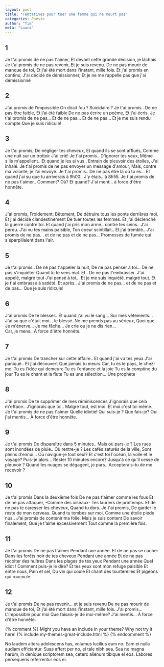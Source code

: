 ```yaml
---
layout: post
title: "Tentatives pour tuer une femme qui ne meurt pas"
categories: Poésie
author: "Tim"
meta: "Laura"
---
```


## 1
Je t'ai promis de ne pas t'aimer, 
Et devant cette grande décision, je lâchais.
Je t'ai promis de ne pas revenir, 
Et je suis revenu.
De ne pas mourir de manque de toi,
Et j'ai été mort dans l'instant, mille fois.
Et j'ai promis en continu, 
J'ai décidé de démissionner, 
Et je ne me rappelle pas que j'ai démissionné 

## 2 
J'ai promis de l'impossible 
On dirait fou ? 
Suicidaire ?
Je t'ai promis..
De ne pas être faible, 
Et j'ai été faible
De ne pas écrire un poème, 
Et j'ai écris.
Je t'ai promis de ne pas... 
Et de ne pas...
Et de ne pas... 
Et je me suis rendu compte
Que je suis ridicule!

## 3
Je t'ai promis, 
De négliger tes cheveux, 
Et quand ils se sont afflués, 
Comme une nuit sur un trottoir
J'ai crié! 
Je t'ai promis.. 
D'ignorer tes yeux,
Même s'ils m'appellent..
Et quand je les ai vus..
Entrain de pleuvoir des étoiles,
J'ai inhalé.
Je t'ai promis de ne pas envoyer un message d'amour,
Mais, contre ma volonté, je l'ai envoyé.
Je t'ai promis..
De ne pas être là où tu es...
Et quand j'ai su que tu arriverais à 9h00..
J'y étais.. à 8h55.
Je t'ai promis de ne pas t'aimer..
Comment?
Où?
Et quand?
J'ai menti.. à force d'être honnête.

## 4 
J'ai promis, 
Froidement, 
Bêtement,
De détruire tous les ponts derrières moi.
Et j'ai décidé clandestinement 
De tuer toutes les femmes.
Et j'ai déclenché la guerre contre toi.
Et quand j'ai pris mon arme.. contre tes seins..
J'ai perdu.
J'ai vu tes mains paisible, 
Ton coeur scintillait..
Et j'ai tremblé..
J'ai promis de ne pas... et de ne pas et de ne pas...
Promesses de fumée qui s'éparpillaient dans l'air.

## 5 
Je t'ai promis.. 
De ne pas t'appeler la nuit,
De ne pas penser à toi...
De ne pas s'inquiéter
Quand tu te sens mal.
Et.. De ne pas t'embrasser.
J'ai appelé, malgré tout 
J'ai pensé à toi...
Et je me suis inquiété, malgré tout.
Et je t'ai embrassé à satiété.
Et après..
J'ai promis de ne pas... et de ne pas et de pas...
Que je suis ridicule!

## 6 
J'ai promis 
De te blesser..
Et quand j'ai vu le sang...
Sur mes vêtements...
J'ai su que c'était moi... le blessé.
Ne me prends pas au sérieux,
Quoi que..
Je m'énerve... Je me fâche...
Je crie ou je ne dis rien...  
Car, je mens.. 
À force d'être honnête.

## 7
Je t'ai promis
De trancher sur cette affaire..
Et quand j'ai vu tes yeux
J'ai paniqué..
Et j'ai découvert 
Que jamais tu meurs 
Car, tu es le pays, le chez-moi
Tu es l'idée qui demeure 
Tu es l'enfance et la joie
Tu es la comptine du jour
Tu es le chant et la flute 
Tu es une sélection... Une prophète 

## 8
J'ai promis 
De te supprimer de mes réminiscences 
J'ignorais que cela m'efface..
J'ignorais que toi..
Malgré tout, est moi.
Et moi c'est toi même..
Je t'ai promis de ne pas t'aimer
Quelle idiotie!
Qui suis-je ?
Que fais-je? 
Oui j'ai mentis... 
À force d'être honnête.

## 9
Je t'ai promis 
De disparaître dans 5 minutes.. 
Mais où pars-je ?
Les rues sont inondées de pluie..
Où rentre-je ?
Les cafés saturés de la ville, 
Sont pleins d'ennui...
Où navigue-je tout seul?
Et c'est toi l'océan,
la voile et le voyage?
Puis-je alors...
Rester 10 minutes encore?
Jusqu'à ce qu'il cesse de pleuvoir ?
Quand les nuages se dégagent, je pars..
Accepterais-tu de me recevoir ?

## 10
Je t'ai promis
Dans la deuxième fois
De ne pas t'aimer comme les fous
Et de ne pas attaquer, 
-Comme des oiseaux-
Tes lauriers de printemps.
Et de ne pas te caresser les cheveux,
Quand tu dors.
Je t'ai promis,
De garder le reste de mon cerveau.
Quand tu tombes sur moi, 
Comme une étoile pieds nus.. 
J'ai promis de contenir ma folie.
Mais je suis content 
De savoir finalement, 
Que je t'aime excessivement 
Tout comme la première fois.

## 11
Je t'ai promis 
De ne pas t'aimer 
Pendant une année. 
Et de ne pas se cacher 
Dans les forêts noir de tes cheveux 
Pendant une année 
Et de ne pas récolter des huîtres 
Dans les plages de tes yeux 
Pendant une année 
Quel idiot ! Comment puis-je le dire?
Et tes yeux sont mon refuge paisible 
Et entre nous,
Pain et sel,
Du vin qui coule 
Et chant des tourterelles 
Et pigeons qui roucoule. 

## 12
Je t'ai promis 
De ne pas revenir... et je suis revenu
De ne pas mourir de manque de toi,
Et j'ai été mort dans l'instant, mille fois.
J'ai promis... 
L'impossible pour moi
Que faisais-je de moi-même?
J'ai mentis... 
À force d'être honnête.

{% comment %}
Might you have an include in your theme? Why not try it here!
{% include my-themes-great-include.html %}
{% endcomment %}

No laudem altera adolescens has, volumus lucilius eum no. Eam ei nulla audiam efficiantur. Suas affert per no, ei tale nibh sea. Sea ne magna harum, in denique scriptorem sea, cetero alienum tibique ei eos. Labores persequeris referrentur eos ei.
